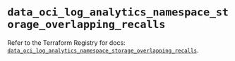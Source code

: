 # `data_oci_log_analytics_namespace_storage_overlapping_recalls`

Refer to the Terraform Registry for docs: [`data_oci_log_analytics_namespace_storage_overlapping_recalls`](https://registry.terraform.io/providers/oracle/oci/6.18.0/docs/data-sources/log_analytics_namespace_storage_overlapping_recalls).
